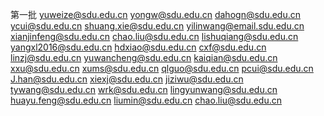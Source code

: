 第一批
yuweize@sdu.edu.cn
yongw@sdu.edu.cn
dahogn@sdu.edu.cn
ycui@sdu.edu.cn
shuang.xie@sdu.edu.cn
yilinwang@email.sdu.edu.cn
xianjinfeng@sdu.edu.cn
chao.liu@sdu.edu.cn
lishuqiang@sdu.edu.cn
yangxl2016@sdu.edu.cn
hdxiao@sdu.edu.cn
cxf@sdu.edu.cn
linzj@sdu.edu.cn
yuwancheng@sdu.edu.cn
kaiqian@sdu.edu.cn
xxu@sdu.edu.cn
xums@sdu.edu.cn
qlguo@sdu.edu.cn
pcui@sdu.edu.cn
J.han@sdu.edu.cn
xiexj@sdu.edu.cn
jiziwu@sdu.edu.cn
tywang@sdu.edu.cn
wrk@sdu.edu.cn
lingyunwang@sdu.edu.cn
huayu.feng@sdu.edu.cn
liumin@sdu.edu.cn
chao.liu@sdu.edu.cn

